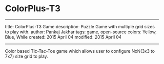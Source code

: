 # ColorPlus-T3
---
title: ColorPlus-T3 Game
description: Puzzle Game with multiple grid sizes to play with.
author: Pankaj Jakhar
tags: game, open-source
colors: Yellow, Blue, While
created:  2015 April 04
modified: 2015 April 04

---
Color based Tic-Tac-Toe game which allows user to configure NxN(3x3 to 7x7) size grid to play. 

